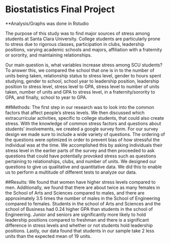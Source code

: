 # Biostatistics Final Project
**Analysis/Graphs was done in Rstudio

The purpose of this study was to find major sources of stress among students at Santa Clara University. College students are particularly prone to stress due to rigorous classes, participation in clubs, leadership positions, varying academic schools and majors, affiliation with a fraternity or sorority, and maintaining relationships.

Our main question is, what variables increase stress among SCU students? To answer this, we compared the school that one is in to the number of units being taken, relationship status to stress level, gender to hours spent studying, gender to school, school year to leadership position, leadership position to stress level, stress level to GPA, stress level to number of units taken, number of units and GPA to stress level, in a fraternity/sorority to GPA, and finally, school to year to GPA.

##Methods:
The first step in our research was to look into the common factors that affect people’s stress levels. We then discussed which extracurricular activities, specific to college students, that could also create stress. With the knowledge of common stress factors and questions about students’ involvements, we created a google survey form. For our survey design we made sure to include a wide variety of questions. The ordering of the questions were optimized in order to prevent bias of how stressful the individual was at the time. We accomplished this by asking individuals their stress level in the earlier parts of the survey and then proceeded to ask questions that could have potentially provoked stress such as questions pertaining to relationships, clubs, and number of units. We designed our questions to give us qualitative and quantitative data. We did this to enable us to perform a multitude of different tests to analyze our data. 

##Results:
We found that women have higher stress levels compared to men. Additionally, we found that there are about twice as many females in the School of Arts and Sciences compared to males, and there are approximately 3.5 times the number of males in the School of Engineering compared to females. Students in the school of Arts and Sciences and the school of Business had 0.24 higher GPA than students in the school of Engineering. Junior and seniors are significantly more likely to hold leadership positions compared to freshman and there is a significant difference in stress levels and whether or not students hold leadership positions. Lastly, our data found that students in our sample take 2 less units than the expected mean of 19 units. 

